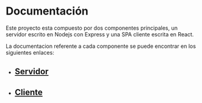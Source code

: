 # Documentación

Este proyecto esta compuesto por dos componentes principales,
un servidor escrito en Nodejs con Express y una SPA cliente escrita en React.

La documentacion referente a cada componente se puede encontrar en los siguientes enlaces:

- ## [Servidor](/server/readme.md)

* ## [Cliente](/front/readme.md)
